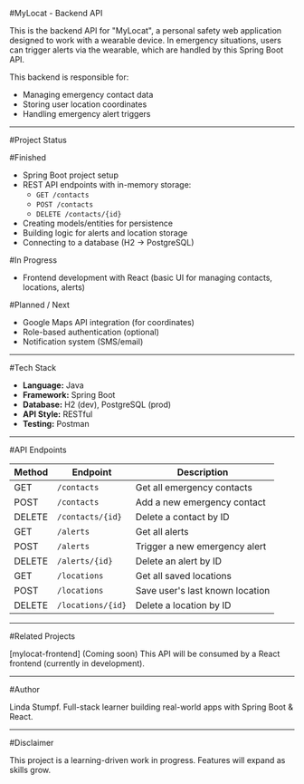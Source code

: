 #MyLocat - Backend API

This is the backend API for "MyLocat", a personal safety web application designed to work with a wearable device. In emergency situations, users can trigger alerts via the wearable, which are handled by this Spring Boot API.

This backend is responsible for:
- Managing emergency contact data
- Storing user location coordinates
- Handling emergency alert triggers

---

#Project Status

#Finished
- Spring Boot project setup
- REST API endpoints with in-memory storage:
  - `GET /contacts`
  - `POST /contacts`
  - `DELETE /contacts/{id}`
- Creating models/entities for persistence
- Building logic for alerts and location storage
- Connecting to a database (H2 → PostgreSQL)

#In Progress
- Frontend development with React (basic UI for managing contacts, locations, alerts)

#Planned / Next
- Google Maps API integration (for coordinates)
- Role-based authentication (optional)
- Notification system (SMS/email)

---

#Tech Stack

- **Language:** Java
- **Framework:** Spring Boot
- **Database:** H2 (dev), PostgreSQL (prod)
- **API Style:** RESTful
- **Testing:** Postman

---

#API Endpoints

| Method | Endpoint           | Description                          |
|--------|--------------------|--------------------------------------|
| GET    | `/contacts`         | Get all emergency contacts           |
| POST   | `/contacts`         | Add a new emergency contact          |
| DELETE | `/contacts/{id}`    | Delete a contact by ID               |
| GET    | `/alerts`           | Get all alerts                      |
| POST   | `/alerts`           | Trigger a new emergency alert        |
| DELETE | `/alerts/{id}`      | Delete an alert by ID                |
| GET    | `/locations`        | Get all saved locations              |
| POST   | `/locations`        | Save user's last known location      |
| DELETE | `/locations/{id}`   | Delete a location by ID              |

---

#Related Projects

[mylocat-frontend] (Coming soon)
This API will be consumed by a React frontend (currently in development).

---

#Author

Linda Stumpf. Full-stack learner building real-world apps with Spring Boot & React.

---

#Disclaimer

This project is a learning-driven work in progress. Features will expand as skills grow.

